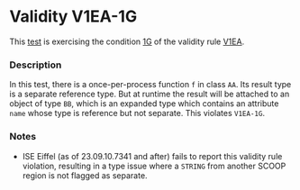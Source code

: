 # Validity V1EA-1G

This [test](.) is exercising the condition [1G](../Readme.md) of the validity rule [V1EA](../../v1ea/Readme.md).

### Description

In this test, there is a once-per-process function `f` in class `AA`. Its result type is a separate reference type. But at runtime the result will be attached to an object of type `BB`, which is an expanded type which contains an attribute `name` whose type is reference but not separate. This violates `V1EA-1G`.

### Notes

* ISE Eiffel (as of 23.09.10.7341 and after) fails to report this validity rule violation, resulting in a type issue where a `STRING` from another SCOOP region is not flagged as separate.
